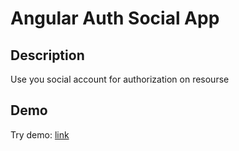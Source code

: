 # Angular Auth Social App

## Description

Use you social account for authorization on resourse

## Demo

Try demo: [link](http://domboot.amrxt.ru)




